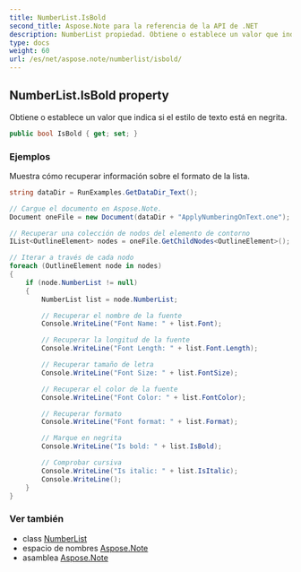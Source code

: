 ```yaml
---
title: NumberList.IsBold
second_title: Aspose.Note para la referencia de la API de .NET
description: NumberList propiedad. Obtiene o establece un valor que indica si el estilo de texto está en negrita.
type: docs
weight: 60
url: /es/net/aspose.note/numberlist/isbold/
---
```

## NumberList.IsBold property

Obtiene o establece un valor que indica si el estilo de texto está en negrita.

```csharp
public bool IsBold { get; set; }
```

### Ejemplos

Muestra cómo recuperar información sobre el formato de la lista.

```csharp
string dataDir = RunExamples.GetDataDir_Text();

// Cargue el documento en Aspose.Note.
Document oneFile = new Document(dataDir + "ApplyNumberingOnText.one");

// Recuperar una colección de nodos del elemento de contorno
IList<OutlineElement> nodes = oneFile.GetChildNodes<OutlineElement>();

// Iterar a través de cada nodo
foreach (OutlineElement node in nodes)
{
    if (node.NumberList != null)
    {
        NumberList list = node.NumberList;

        // Recuperar el nombre de la fuente
        Console.WriteLine("Font Name: " + list.Font);

        // Recuperar la longitud de la fuente
        Console.WriteLine("Font Length: " + list.Font.Length);

        // Recuperar tamaño de letra
        Console.WriteLine("Font Size: " + list.FontSize);

        // Recuperar el color de la fuente
        Console.WriteLine("Font Color: " + list.FontColor);

        // Recuperar formato
        Console.WriteLine("Font format: " + list.Format);

        // Marque en negrita
        Console.WriteLine("Is bold: " + list.IsBold);

        // Comprobar cursiva
        Console.WriteLine("Is italic: " + list.IsItalic);
        Console.WriteLine();
    }
}
```

### Ver también

* class [NumberList](../)
* espacio de nombres [Aspose.Note](../../numberlist/)
* asamblea [Aspose.Note](../../../)


